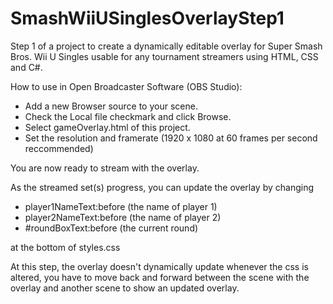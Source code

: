 # SmashWiiUSinglesOverlayStep1
Step 1 of a project to create a dynamically editable overlay for Super Smash Bros. Wii U Singles usable for any tournament streamers using HTML, CSS and C#.

How to use in Open Broadcaster Software (OBS Studio):
- Add a new Browser source to your scene.
- Check the Local file checkmark and click Browse.
- Select gameOverlay.html of this project.
- Set the resolution and framerate (1920 x 1080 at 60 frames per second reccommended)

You are now ready to stream with the overlay.

As the streamed set(s) progress, you can update the overlay by changing
- player1NameText:before (the name of player 1)
- player2NameText:before (the name of player 2)
- #roundBoxText:before (the current round)

at the bottom of styles.css

At this step, the overlay doesn't dynamically update whenever the css is altered, you have to move back and forward between the scene with the overlay and another scene to show an updated overlay.
